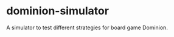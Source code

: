dominion-simulator
==================

A simulator to test different strategies for board game Dominion.

